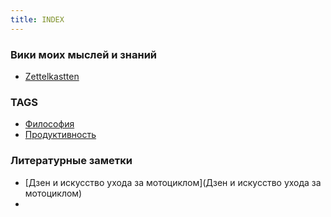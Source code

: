 ```yaml
---
title: INDEX
---
```


### Вики моих мыслей и знаний

* [Zettelkastten](Zettelkasten)


### TAGS

* [Философия](Философия)
* [Продуктивность](Продуктивность)


### Литературные заметки

* [Дзен и искусство ухода за мотоциклом](Дзен и искусство ухода за мотоциклом)
*








